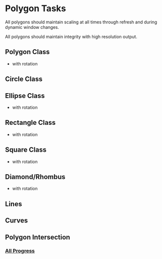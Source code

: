 # Polygon Tasks

All polygons should maintain scaling at all times through refresh and during dynamic window changes.

All polygons should maintain integrity with high resolution output.

## Polygon Class

- with rotation

## Circle Class

## Ellipse Class

- with rotation

## Rectangle Class

- with rotation

## Square Class

- with rotation

## Diamond/Rhombus

- with rotation

## Lines

## Curves

## Polygon Intersection

### [All Progress](./progress.md)
